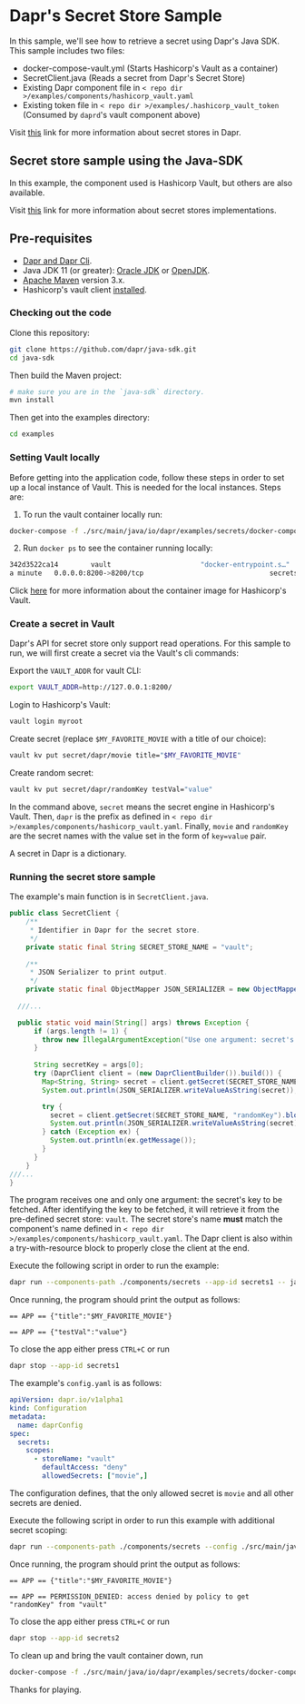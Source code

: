 # Dapr's Secret Store Sample

In this sample, we'll see how to retrieve a secret using Dapr's Java SDK. 
This sample includes two files:

* docker-compose-vault.yml (Starts Hashicorp's Vault as a container)
* SecretClient.java (Reads a secret from Dapr's Secret Store)
* Existing Dapr component file in `< repo dir >/examples/components/hashicorp_vault.yaml`
* Existing token file in `< repo dir >/examples/.hashicorp_vault_token` (Consumed by `daprd`'s vault component above)

Visit [this](https://docs.dapr.io/developing-applications/building-blocks/secrets/secrets-overview/) link for more information about secret stores in Dapr.
 
## Secret store sample using the Java-SDK

In this example, the component used is Hashicorp Vault, but others are also available.

Visit [this](https://github.com/dapr/components-contrib/tree/master/secretstores) link for more information about secret stores implementations.


## Pre-requisites

* [Dapr and Dapr Cli](https://docs.dapr.io/getting-started/install-dapr/).
* Java JDK 11 (or greater): [Oracle JDK](https://www.oracle.com/technetwork/java/javase/downloads/index.html#JDK11) or [OpenJDK](https://jdk.java.net/13/).
* [Apache Maven](https://maven.apache.org/install.html) version 3.x.
* Hashicorp's vault client [installed](https://www.vaultproject.io/docs/install/).

### Checking out the code

Clone this repository:

```sh
git clone https://github.com/dapr/java-sdk.git
cd java-sdk
```

Then build the Maven project:

```sh
# make sure you are in the `java-sdk` directory.
mvn install
```

Then get into the examples directory:

```sh
cd examples
```

### Setting Vault locally

Before getting into the application code, follow these steps in order to set up a local instance of Vault. This is needed for the local instances. Steps are:

1. To run the vault container locally run: 
<!-- Docker is writing output to stderr ... -->

<!-- STEP
name: Start vault
expected_stderr_lines:
  - 'Creating network "secrets_default" with the default driver'
sleep: 10 
-->

```bash
docker-compose -f ./src/main/java/io/dapr/examples/secrets/docker-compose-vault.yml up -d
``` 

<!-- END_STEP -->

2. Run `docker ps` to see the container running locally: 

```bash
342d3522ca14        vault                      "docker-entrypoint.s…"         34 seconds ago        Up About
a minute   0.0.0.0:8200->8200/tcp                               secrets_hashicorp_vault_1
```
Click [here](https://hub.docker.com/_/vault/) for more information about the container image for Hashicorp's Vault.

### Create a secret in Vault
Dapr's API for secret store only support read operations. For this sample to run, we will first create a secret via the Vault's cli commands:

Export the `VAULT_ADDR` for vault CLI:
```bash
export VAULT_ADDR=http://127.0.0.1:8200/
```

Login to Hashicorp's Vault:

<!-- STEP
name: Vault login
expected_stdout_lines:
  - "Success! You are now authenticated. The token information displayed below"
  - "token                myroot"
env:
  VAULT_ADDR: "http://127.0.0.1:8200/"
-->

```bash
vault login myroot
```

<!-- END_STEP -->

Create secret (replace `$MY_FAVORITE_MOVIE` with a title of our choice):

<!-- STEP
name: Create movie vault secret
expected_stdout_lines:
  - "version          1"
env:
  VAULT_ADDR: "http://127.0.0.1:8200/"
  MY_FAVORITE_MOVIE: "Star Wars"
-->

```bash
vault kv put secret/dapr/movie title="$MY_FAVORITE_MOVIE"
```

<!-- END_STEP -->

Create random secret:

<!-- STEP
name: Create random vault secret
expected_stdout_lines:
  - "version          1"
env:
  VAULT_ADDR: "http://127.0.0.1:8200/"
-->

```bash
vault kv put secret/dapr/randomKey testVal="value"
```

<!-- END_STEP -->

In the command above, `secret` means the secret engine in Hashicorp's Vault.
Then, `dapr` is the prefix as defined in `< repo dir >/examples/components/hashicorp_vault.yaml`.
Finally, `movie` and `randomKey` are the secret names with the value set in the form of `key=value` pair.

A secret in Dapr is a dictionary.

### Running the secret store sample

The example's main function is in `SecretClient.java`.

```java
public class SecretClient {
    /**
     * Identifier in Dapr for the secret store.
     */
    private static final String SECRET_STORE_NAME = "vault";
  
    /**
     * JSON Serializer to print output.
     */
    private static final ObjectMapper JSON_SERIALIZER = new ObjectMapper();
  
  ///...

  public static void main(String[] args) throws Exception {
      if (args.length != 1) {
        throw new IllegalArgumentException("Use one argument: secret's key to be retrieved.");
      }
  
      String secretKey = args[0];
      try (DaprClient client = (new DaprClientBuilder()).build()) {
        Map<String, String> secret = client.getSecret(SECRET_STORE_NAME, secretKey).block();
        System.out.println(JSON_SERIALIZER.writeValueAsString(secret));

        try {
          secret = client.getSecret(SECRET_STORE_NAME, "randomKey").block();
          System.out.println(JSON_SERIALIZER.writeValueAsString(secret));
        } catch (Exception ex) {
          System.out.println(ex.getMessage());
        }
      }
    }
///...
}
```
The program receives one and only one argument: the secret's key to be fetched.
After identifying the key to be fetched, it will retrieve it from the pre-defined secret store: `vault`.
The secret store's name **must** match the component's name defined in `< repo dir >/examples/components/hashicorp_vault.yaml`.
The Dapr client is also within a try-with-resource block to properly close the client at the end.

 Execute the following script in order to run the example:

<!-- STEP
name: Validate normal run
expected_stdout_lines:
  - '== APP == {"title":"Star Wars"}'
  - '== APP == {"testVal":"value"}'
env:
  VAULT_ADDR: "http://127.0.0.1:8200/"
background: true
sleep: 5
-->

```bash
dapr run --components-path ./components/secrets --app-id secrets1 -- java -jar target/dapr-java-sdk-examples-exec.jar io.dapr.examples.secrets.SecretClient movie
```

<!-- END_STEP -->

Once running, the program should print the output as follows:

```
== APP == {"title":"$MY_FAVORITE_MOVIE"}

== APP == {"testVal":"value"}
```

To close the app either press `CTRL+C` or run

<!-- STEP
name: Cleanup first app
-->

```bash
dapr stop --app-id secrets1
```

<!-- END_STEP -->


The example's `config.yaml` is as follows: 
```yaml
apiVersion: dapr.io/v1alpha1
kind: Configuration
metadata:
  name: daprConfig
spec:
  secrets:
    scopes:
      - storeName: "vault"
        defaultAccess: "deny"
        allowedSecrets: ["movie",]
```

The configuration defines, that the only allowed secret is `movie` and all other secrets are denied. 

Execute the following script in order to run this example with additional secret scoping: 

<!-- STEP
name: Validate error on querying random secret
expected_stdout_lines:
  - '== APP == {"title":"Star Wars"}'
  - '== APP == PERMISSION_DENIED: access denied by policy to get "randomKey" from "vault"'
env:
  VAULT_ADDR: "http://127.0.0.1:8200/"
background: true
sleep: 5
-->

```sh
dapr run --components-path ./components/secrets --config ./src/main/java/io/dapr/examples/secrets/config.yaml --app-id secrets2 -- java -jar target/dapr-java-sdk-examples-exec.jar io.dapr.examples.secrets.SecretClient movie
```

<!-- END_STEP --> 

Once running, the program should print the output as follows:

```
== APP == {"title":"$MY_FAVORITE_MOVIE"}

== APP == PERMISSION_DENIED: access denied by policy to get "randomKey" from "vault"
``` 

To close the app either press `CTRL+C` or run

<!-- STEP
name: Cleanup second app
-->

```bash
dapr stop --app-id secrets2
```

<!-- END_STEP -->


To clean up and bring the vault container down, run

<!-- STEP
name: Cleanup vault container
-->

```sh
docker-compose -f ./src/main/java/io/dapr/examples/secrets/docker-compose-vault.yml down
```

<!-- END_STEP -->

Thanks for playing.
